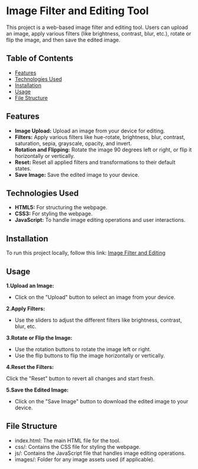 # Image Filter and Editing Tool

This project is a web-based image filter and editing tool. Users can upload an image, apply various filters (like brightness, contrast, blur, etc.), rotate or flip the image, and then save the edited image.

## Table of Contents

- [Features](#features)
- [Technologies Used](#technologies-used)
- [Installation](#installation)
- [Usage](#usage)
- [File Structure](#file-structure)


## Features

- **Image Upload:** Upload an image from your device for editing.
- **Filters:** Apply various filters like hue-rotate, brightness, blur, contrast, saturation, sepia, grayscale, opacity, and invert.
- **Rotation and Flipping:** Rotate the image 90 degrees left or right, or flip it horizontally or vertically.
- **Reset:** Reset all applied filters and transformations to their default states.
- **Save Image:** Save the edited image to your device.

## Technologies Used

- **HTML5:** For structuring the webpage.
- **CSS3:** For styling the webpage.
- **JavaScript:** To handle image editing operations and user interactions.

## Installation

To run this project locally, follow this link:
<a href="">Image Filter and Editing</a>

## Usage

**1.Upload an Image:**

- Click on the "Upload" button to select an image from your device.
  
**2.Apply Filters:**

- Use the sliders to adjust the different filters like brightness, contrast, blur, etc.

**3.Rotate or Flip the Image:**

- Use the rotation buttons to rotate the image left or right.
- Use the flip buttons to flip the image horizontally or vertically.

**4.Reset the Filters:**

Click the "Reset" button to revert all changes and start fresh.

**5.Save the Edited Image:**

- Click on the "Save Image" button to download the edited image to your device.

## File Structure

- index.html: The main HTML file for the tool.
- css/: Contains the CSS file for styling the webpage.
- js/: Contains the JavaScript file that handles image editing operations.
- images/: Folder for any image assets used (if applicable).
